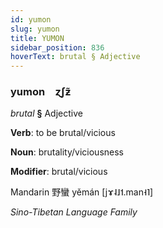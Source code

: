 ```yaml
---
id: yumon
slug: yumon
title: YUMON
sidebar_position: 836
hoverText: brutal § Adjective
---
```


### yumon&emsp;<span kind="abugida">ɀʃƶ̃</span>

*brutal* **§** Adjective

**Verb**: to be brutal/vicious

**Noun**: brutality/viciousness

**Modifier**: brutal/vicious

Mandarin 野蠻 yěmán [jɤ˨˩˦.man˧˥]

*Sino-Tibetan Language Family*